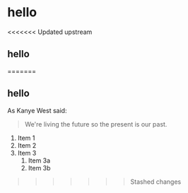 # hello 

<<<<<<< Updated upstream
## hello
=======
## hello 

As Kanye West said:

> We're living the future so
> the present is our past.
1. Item 1
1. Item 2
1. Item 3
   1. Item 3a
   1. Item 3b 
>>>>>>> Stashed changes
